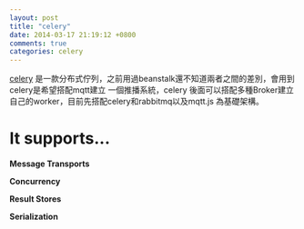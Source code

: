 ```yaml
---
layout: post
title: "celery"
date: 2014-03-17 21:19:12 +0800
comments: true
categories: celery
---
```


[celery] 是一款分布式佇列，之前用過beanstalk還不知道兩者之間的差別，會用到celery是希望搭配mqtt建立
一個推播系統，celery 後面可以搭配多種Broker建立自己的worker，目前先搭配celery和rabbitmq以及mqtt.js
為基礎架構。

It supports...
==============
**Message Transports**

**Concurrency**

**Result Stores**

**Serialization** 


[celery]: https://github.com/celery/celery